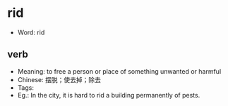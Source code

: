 # rid

- Word: rid

## verb

- Meaning: to free a person or place of something unwanted or harmful
- Chinese: 摆脱；使去掉；除去
- Tags: 
- Eg.: In the city, it is hard to rid a building permanently of pests.


